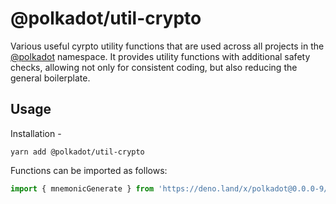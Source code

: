 # @polkadot/util-crypto

Various useful cyrpto utility functions that are used across all projects in the [@polkadot](https://polkadot.js.org) namespace. It provides utility functions with additional safety checks, allowing not only for consistent coding, but also reducing the general boilerplate.

## Usage

Installation -

```
yarn add @polkadot/util-crypto
```

Functions can be imported as follows:

```js
import { mnemonicGenerate } from 'https://deno.land/x/polkadot@0.0.0-9/util-crypto/mod.ts';
```
